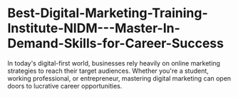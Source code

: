 # Best-Digital-Marketing-Training-Institute-NIDM---Master-In-Demand-Skills-for-Career-Success
In today's digital-first world, businesses rely heavily on online marketing strategies to reach their target audiences. Whether you're a student, working professional, or entrepreneur, mastering digital marketing can open doors to lucrative career opportunities.
